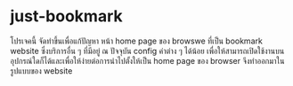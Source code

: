 # just-bookmark
โปรเจคนี้ จัดทำขึ้นเพื่อแก้ปัญหา หน้า home page ของ browswe ที่เป็น bookmark website ซึ่งบริการอื่น ๆ ที่มีอยู่ ณ ปัจจุบัน config ค่าต่าง ๆ ได้น้อย
เพื่อให้สามารถเปิดใช้งานบนอุปกรณ์ใดก็ได้และเพื่อให้ง่ายต่อการนำไปตั้งให้เป็น home page ของ browser จึงทำออกมาในรูปแบบของ website 
